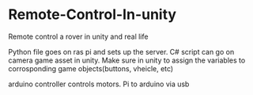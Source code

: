 # Remote-Control-In-unity
Remote control a rover in unity and real life

Python file goes on ras pi and sets up the server. C# script can go on camera game asset in unity.
Make sure in unity to assign the variables to corrosponding game objects(buttons, vheicle, etc)

arduino controller controls motors. Pi to arduino via usb
